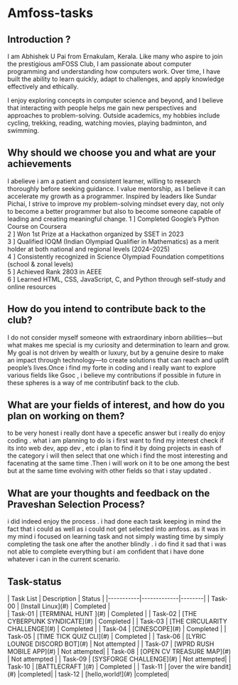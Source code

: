 <h1>Amfoss-tasks</h1>
<h2>Introduction ?<br></h2>
I am Abhishek U Pai from Ernakulam, Kerala. Like many who aspire to join the prestigious amFOSS Club, I am passionate about computer programming and understanding how computers work. Over time, I have built the ability to learn quickly, adapt to challenges, and apply knowledge effectively and ethically.

I enjoy exploring concepts in computer science and beyond, and I believe that interacting with people helps me gain new perspectives and approaches to problem-solving. Outside academics, my hobbies include cycling, trekking, reading, watching movies, playing badminton, and swimming.
<h2>Why should we choose you and what are your achievements</h2>
I abelieve i am a patient and consistent learner, willing to research thoroughly before seeking guidance. I value mentorship, as I believe it can accelerate my growth as a programmer. Inspired by leaders like Sundar Pichai, I strive to improve my problem-solving mindset every day, not only to become a better programmer but also to become someone capable of leading and creating meaningful change.
1 ] Completed Google’s Python Course on Coursera<BR>
2 ] Won 1st Prize at a Hackathon organized by SSET in 2023<BR>
3 ] Qualified IOQM (Indian Olympiad Qualifier in Mathematics) as a merit holder at both      national and regional levels (2024–2025)<BR>
4 ] Consistently recognized in Science Olympiad Foundation competitions (school & zonal      levels)<BR>
5 ] Achieved Rank 2803 in AEEE<BR>
6 ] Learned HTML, CSS, JavaScript, C, and Python through self-study and online resources
<H2>How do you intend to contribute back to the club?</H2>
I do not consider myself someone with extraordinary inborn abilities—but what makes me special is my curiosity and determination to learn and grow. My goal is not driven by wealth or luxury, but by a genuine desire to make an impact through technology—to create solutions that can reach and uplift people’s lives.Once i find  my forte in coding  and i really want to explore various fields like Gsoc , i believe my contributions if possible in future in these spheres is a way of me contributinf back to the club. 
<h2>What are your fields of interest, and how do you plan on working on them?</h2>
to be very honest i really dont have a specefic answer but i really do enjoy coding . what i am planning to do is i first want to find my interest check if its into web dev, app dev , etc i plan to find it by doing projects in eash of the category i will then select that one which i find the most interesting and facenating at the same time .Then i will work on it to be one among the best but at the same time evolving with other fields so that i stay updated .
<h2>What are your thoughts and feedback on the Praveshan Selection Process?</h2>
i did indeed enjoy the process . i had done each task keeping in mind the fact that i could as well as i could not get selected into amfoss. as it was in my mind i focused on learning task and not simply wasting time by simply completing the task one after the another blindly . i do find it sad that i was not able to complete everything but i am confident that i have done whatever i can in the current scenario. 
<H2>Task-status</H2>
| Task List | Description | Status |
|-----------|-------------|--------|
| Task-00   | [Install Linux](#) | Completed |<br>
| Task-01   | [TERMINAL HUNT ](#) | Completed |
| Task-02   | [THE CYBERPUNK SYNDICATE](#) | Completed |
| Task-03   | [THE CIRCULARITY CHALLENGE](#) | Completed |
| Task-04   | [CINESCOPE](#) | Completed |
| Task-05   | [TIME TICK QUIZ CLI](#) | Completed |
| Task-06   | [LYRIC LOUNGE DISCORD BOT](#) | Not attempted |
| Task-07   | [WPRD RUSH MOBILE APP](#) | Not attempted|
| Task-08   | [OPEN CV TREASURE MAP](#) | Not attempted |
| Task-09   | [SYSFORGE CHALLENGE](#) | Not attempted|
| Task-10   | [BATTLECRAFT ](#) | Completed |
| Task-11   | [over the wire bandit](#) |completed|
| task-12   | [hello,world!](#) |completed|
